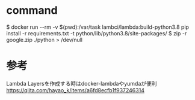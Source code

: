 # command
$ docker run --rm -v $(pwd):/var/task lambci/lambda:build-python3.8 pip install -r requirements.txt -t python/lib/python3.8/site-packages/
$ zip -r google.zip ./python > /dev/null

# 参考
Lambda Layersを作成する時はdocker-lambdaやyumdaが便利
https://qiita.com/hayao_k/items/a6fd8ecfb1f937246314

